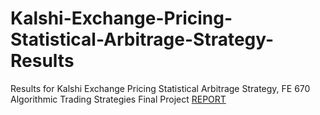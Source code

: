 # Kalshi-Exchange-Pricing-Statistical-Arbitrage-Strategy-Results
Results for Kalshi Exchange Pricing Statistical Arbitrage Strategy, FE 670 Algorithmic Trading Strategies Final Project
[REPORT](Kalshi_Exchange_Statistical_Arbitrage.pdf)
